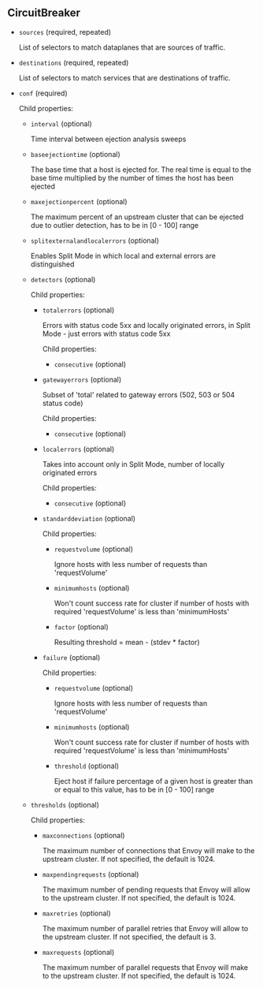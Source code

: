 ---
---
## CircuitBreaker

- `sources` (required, repeated)

    List of selectors to match dataplanes that are sources of traffic.

- `destinations` (required, repeated)

    List of selectors to match services that are destinations of traffic.

- `conf` (required)

    Child properties:    
    
    - `interval` (optional)
    
        Time interval between ejection analysis sweeps    
    
    - `baseejectiontime` (optional)
    
        The base time that a host is ejected for. The real time is equal to the
        base time multiplied by the number of times the host has been ejected    
    
    - `maxejectionpercent` (optional)
    
        The maximum percent of an upstream cluster that can be ejected due to
        outlier detection, has to be in [0 - 100] range    
    
    - `splitexternalandlocalerrors` (optional)
    
        Enables Split Mode in which local and external errors are distinguished    
    
    - `detectors` (optional)
    
        Child properties:    
        
        - `totalerrors` (optional)
        
            Errors with status code 5xx and locally originated errors, in Split
            Mode - just errors with status code 5xx
        
            Child properties:    
            
            - `consecutive` (optional)    
        
        - `gatewayerrors` (optional)
        
            Subset of 'total' related to gateway errors (502, 503 or 504 status
            code)
        
            Child properties:    
            
            - `consecutive` (optional)    
        
        - `localerrors` (optional)
        
            Takes into account only in Split Mode, number of locally originated
            errors
        
            Child properties:    
            
            - `consecutive` (optional)    
        
        - `standarddeviation` (optional)
        
            Child properties:    
            
            - `requestvolume` (optional)
            
                Ignore hosts with less number of requests than 'requestVolume'    
            
            - `minimumhosts` (optional)
            
                Won't count success rate for cluster if number of hosts with required
                'requestVolume' is less than 'minimumHosts'    
            
            - `factor` (optional)
            
                Resulting threshold = mean - (stdev * factor)    
        
        - `failure` (optional)
        
            Child properties:    
            
            - `requestvolume` (optional)
            
                Ignore hosts with less number of requests than 'requestVolume'    
            
            - `minimumhosts` (optional)
            
                Won't count success rate for cluster if number of hosts with required
                'requestVolume' is less than 'minimumHosts'    
            
            - `threshold` (optional)
            
                Eject host if failure percentage of a given host is greater than or
                equal to this value, has to be in [0 - 100] range    
    
    - `thresholds` (optional)
    
        Child properties:    
        
        - `maxconnections` (optional)
        
            The maximum number of connections that Envoy will make to the upstream
            cluster. If not specified, the default is 1024.    
        
        - `maxpendingrequests` (optional)
        
            The maximum number of pending requests that Envoy will allow to the
            upstream cluster. If not specified, the default is 1024.    
        
        - `maxretries` (optional)
        
            The maximum number of parallel retries that Envoy will allow to the
            upstream cluster. If not specified, the default is 3.    
        
        - `maxrequests` (optional)
        
            The maximum number of parallel requests that Envoy will make to the
            upstream cluster. If not specified, the default is 1024.

